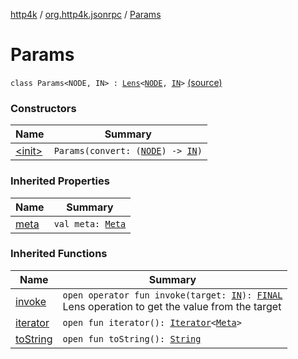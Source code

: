 [http4k](../../index.md) / [org.http4k.jsonrpc](../index.md) / [Params](./index.md)

# Params

`class Params<NODE, IN> : `[`Lens`](../../org.http4k.lens/-lens/index.md)`<`[`NODE`](index.md#NODE)`, `[`IN`](index.md#IN)`>` [(source)](https://github.com/http4k/http4k/blob/master/http4k-jsonrpc/src/main/kotlin/org/http4k/jsonrpc/lenses.kt#L7)

### Constructors

| Name | Summary |
|---|---|
| [&lt;init&gt;](-init-.md) | `Params(convert: (`[`NODE`](index.md#NODE)`) -> `[`IN`](index.md#IN)`)` |

### Inherited Properties

| Name | Summary |
|---|---|
| [meta](../../org.http4k.lens/-lens/meta.md) | `val meta: `[`Meta`](../../org.http4k.lens/-meta/index.md) |

### Inherited Functions

| Name | Summary |
|---|---|
| [invoke](../../org.http4k.lens/-lens/invoke.md) | `open operator fun invoke(target: `[`IN`](../../org.http4k.lens/-lens/index.md#IN)`): `[`FINAL`](../../org.http4k.lens/-lens/index.md#FINAL)<br>Lens operation to get the value from the target |
| [iterator](../../org.http4k.lens/-lens/iterator.md) | `open fun iterator(): `[`Iterator`](https://kotlinlang.org/api/latest/jvm/stdlib/kotlin.collections/-iterator/index.html)`<`[`Meta`](../../org.http4k.lens/-meta/index.md)`>` |
| [toString](../../org.http4k.lens/-lens/to-string.md) | `open fun toString(): `[`String`](https://kotlinlang.org/api/latest/jvm/stdlib/kotlin/-string/index.html) |
